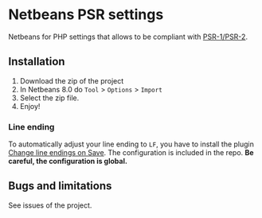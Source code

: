 Netbeans PSR settings
=====================

Netbeans for PHP settings that allows to be compliant with [PSR-1/PSR-2](http://www.php-fig.org/).

## Installation

1. Download the zip of the project
2. In Netbeans 8.0 do `Tool` > `Options` > `Import`
3. Select the zip file.
4. Enjoy!

### Line ending

To automatically adjust your line ending to `LF`, you have to install the plugin [Change line endings on Save](http://plugins.netbeans.org/plugin/46829/change-line-endings-on-save). The configuration is included in the repo. **Be careful, the configuration is global.**

## Bugs and limitations

See issues of the project.